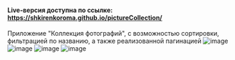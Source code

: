#### Live-версия доступна по ссылке: https://shkirenkoroma.github.io/pictureCollection/

Приложение "Коллекция фотографий", с возможностью сортировки, фильтрацией по названию, а также реализованной пагинацией
![image](https://user-images.githubusercontent.com/61347452/228730080-690c7c0a-d00a-422a-9076-8a1846a458ff.png)
![image](https://user-images.githubusercontent.com/61347452/228730348-42a0b2f9-3576-4149-88ab-fd2e2bc5a807.png)
![image](https://user-images.githubusercontent.com/61347452/228730404-4ecbf4dc-e78b-4a14-aee5-2254e4be1334.png)
![image](https://user-images.githubusercontent.com/61347452/228730435-fee5d3dc-1d15-467b-b00d-ff91fc2bc570.png)
